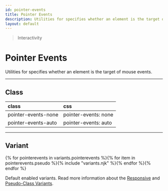 ```yaml
---
id: pointer-events
title: Pointer Events
description: Utilities for specifies whether an element is the target of mouse events.
layout: default
---
```


> Interactivity

# Pointer Events

Utilities for specifies whether an element is the target of mouse events.

---

## Class

| <span class="px-3 py-1 text-white (dark)text-charcoal-100 bg-charcoal-100 (dark)bg-gray-600 rounded-full">class</span> | <span class="px-3 py-1 text-white (dark)text-charcoal-100 bg-charcoal-100 (dark)bg-gray-600 rounded-full">css</span> |
|:--|:--|
| pointer-events-none | pointer-events: none |
| pointer-events-auto | pointer-events: auto |

---

## Variant

<y class="flex flex-gap-2 flex-wrap justify-start items-center">{% for pointerevents in variants.pointerevents %}{% for item in pointerevents.pseudo %}{% include "variants.njk" %}{% endfor %}{% endfor %}</y>

Default enabled variants. Read more information about the [Responsive](/responsive) and [Pseudo-Class Variants](/pseudo-class-variants/).

